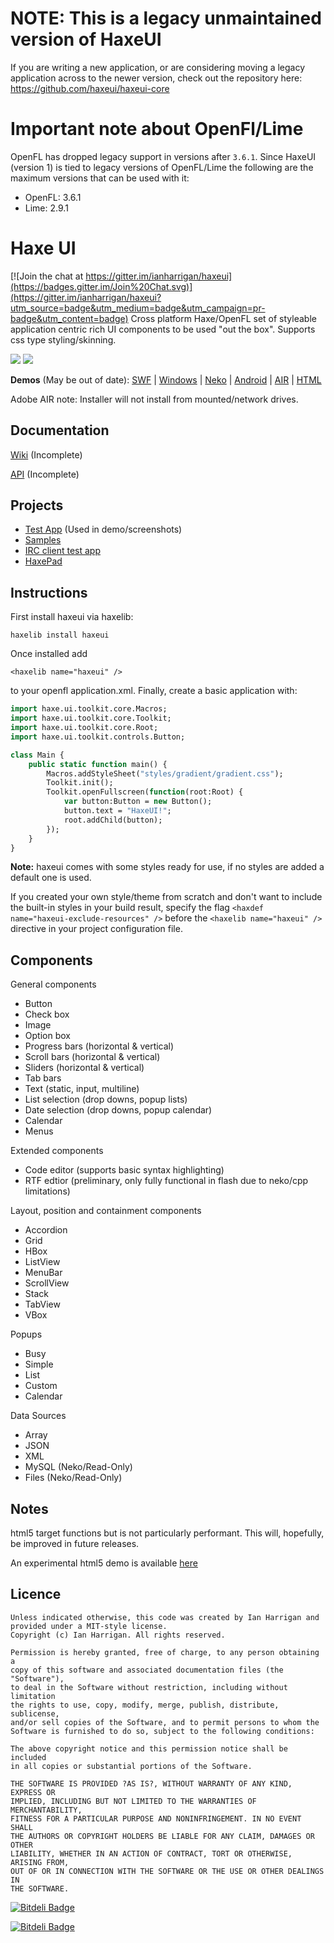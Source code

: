 NOTE: This is a legacy unmaintained version of HaxeUI
================================
If you are writing a new application, or are considering moving a legacy application across to the newer version, check out the repository here: https://github.com/haxeui/haxeui-core

Important note about OpenFl/Lime
================================
OpenFL has dropped legacy support in versions after `3.6.1`. Since HaxeUI (version 1) is tied to legacy versions of OpenFL/Lime the following are the maximum versions that can be used with it:
- OpenFL: 3.6.1
- Lime: 2.9.1

Haxe UI
================================

[![Join the chat at https://gitter.im/ianharrigan/haxeui](https://badges.gitter.im/Join%20Chat.svg)](https://gitter.im/ianharrigan/haxeui?utm_source=badge&utm_medium=badge&utm_campaign=pr-badge&utm_content=badge)
Cross platform Haxe/OpenFL set of styleable application centric rich UI components to be used "out the box". Supports css type styling/skinning.

<img src="https://raw.github.com/ianharrigan/haxeui-test-app/master/docs/screenshots/main.jpg" />
<img src="https://raw.github.com/ianharrigan/haxeui-test-app/master/docs/screenshots/extended.jpg" />

<b>Demos</b> (May be out of date):
<a href="https://github.com/ianharrigan/haxeui-test-app/blob/master/docs/demo/haxeuitestapp.swf?raw=true">SWF</a> |
<a href="https://github.com/ianharrigan/haxeui-test-app/blob/master/docs/demo/windows/haxeuitestapp.zip?raw=true">Windows</a> |
<a href="https://github.com/ianharrigan/haxeui-test-app/blob/master/docs/demo/neko/haxeuitestapp.zip?raw=true">Neko</a> |
<a href="https://github.com/ianharrigan/haxeui-test-app/blob/master/docs/demo/android/haxeuitestapp.apk?raw=true">Android</a> |
<a href="https://github.com/ianharrigan/haxeui-test-app/blob/master/docs/demo/air/haxeuitestapp.air?raw=true">AIR</a> | <a href="http://haxeui.org/examples/html/showcase/index.html">HTML</a>

Adobe AIR  note: Installer will not install from mounted/network drives.

Documentation
-------------------------
<a href="http://haxeui.org/wiki/en">Wiki</a> (Incomplete)

<a href="http://haxeui.org/docs/api">API</a> (Incomplete)

Projects
-------------------------
 - <a href="https://github.com/ianharrigan/haxeui-test-app">Test App</a> (Used in demo/screenshots)
 - <a href="https://github.com/ianharrigan/haxeui/tree/master/samples">Samples</a>
 - <a href="https://github.com/ianharrigan/hui-irc-threadtest">IRC client test app</a>
 - <a href="https://github.com/ianharrigan/haxe-pad">HaxePad</a>

Instructions
-------------------------
First install haxeui via haxelib:
```
haxelib install haxeui
```

Once installed add
```
<haxelib name="haxeui" />
```
to your openfl application.xml. Finally, create a basic application with:

```haxe
import haxe.ui.toolkit.core.Macros;
import haxe.ui.toolkit.core.Toolkit;
import haxe.ui.toolkit.core.Root;
import haxe.ui.toolkit.controls.Button;

class Main {
	public static function main() {
		Macros.addStyleSheet("styles/gradient/gradient.css");
		Toolkit.init();
		Toolkit.openFullscreen(function(root:Root) {
			var button:Button = new Button();
			button.text = "HaxeUI!";
			root.addChild(button);
		});
	}
}
```

**Note:** haxeui comes with some styles ready for use, if no styles are added a default one is used.

If you created your own style/theme from scratch and don't want to include the built-in styles in your build result, specify the flag `<haxdef name="haxeui-exclude-resources" />` before the `<haxelib name="haxeui" />` directive in your project configuration file.

Components
-------------------------
General components
- Button
- Check box
- Image
- Option box
- Progress bars (horizontal & vertical)
- Scroll bars (horizontal & vertical)
- Sliders (horizontal & vertical)
- Tab bars
- Text (static, input, multiline)
- List selection (drop downs, popup lists)
- Date selection (drop downs, popup calendar)
- Calendar
- Menus

Extended components
 - Code editor (supports basic syntax highlighting)
 - RTF edtior (preliminary, only fully functional in flash due to neko/cpp limitations)

Layout, position and containment components
- Accordion
- Grid
- HBox
- ListView
- MenuBar
- ScrollView
- Stack
- TabView
- VBox

Popups
- Busy
- Simple
- List
- Custom
- Calendar

Data Sources
- Array
- JSON
- XML
- MySQL (Neko/Read-Only)
- Files (Neko/Read-Only)

Notes
-------------------------
html5 target functions but is not particularly performant. This will,
hopefully, be improved in future releases.

An experimental html5 demo is available <a href="http://haxeui.org/examples/html/showcase/index.html">here</a>


Licence
-------------------------
    Unless indicated otherwise, this code was created by Ian Harrigan and
    provided under a MIT-style license.
    Copyright (c) Ian Harrigan. All rights reserved.

    Permission is hereby granted, free of charge, to any person obtaining a
    copy of this software and associated documentation files (the "Software"),
    to deal in the Software without restriction, including without limitation
    the rights to use, copy, modify, merge, publish, distribute, sublicense,
    and/or sell copies of the Software, and to permit persons to whom the
    Software is furnished to do so, subject to the following conditions:

    The above copyright notice and this permission notice shall be included
    in all copies or substantial portions of the Software.

    THE SOFTWARE IS PROVIDED ?AS IS?, WITHOUT WARRANTY OF ANY KIND, EXPRESS OR
    IMPLIED, INCLUDING BUT NOT LIMITED TO THE WARRANTIES OF MERCHANTABILITY,
    FITNESS FOR A PARTICULAR PURPOSE AND NONINFRINGEMENT. IN NO EVENT SHALL
    THE AUTHORS OR COPYRIGHT HOLDERS BE LIABLE FOR ANY CLAIM, DAMAGES OR OTHER
    LIABILITY, WHETHER IN AN ACTION OF CONTRACT, TORT OR OTHERWISE, ARISING FROM,
    OUT OF OR IN CONNECTION WITH THE SOFTWARE OR THE USE OR OTHER DEALINGS IN
    THE SOFTWARE.


[![Bitdeli Badge](https://d2weczhvl823v0.cloudfront.net/ianharrigan/haxeui/trend.png)](https://bitdeli.com/free "Bitdeli Badge")



[![Bitdeli Badge](https://d2weczhvl823v0.cloudfront.net/ianharrigan/haxeui/trend.png)](https://bitdeli.com/free "Bitdeli Badge")

